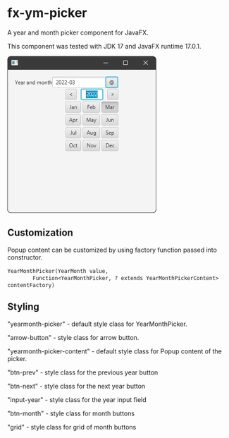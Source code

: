 # fx-ym-picker

A year and month picker component for JavaFX.

This component was tested with JDK 17 and JavaFX runtime 17.0.1.

![](src/site/preview.png)

## Customization

Popup content can be customized by using factory function passed into constructor.

    YearMonthPicker(YearMonth value, 
            Function<YearMonthPicker, ? extends YearMonthPickerContent> contentFactory)

## Styling

"yearmonth-picker" - default style class for YearMonthPicker.

"arrow-button" - style class for arrow button.

"yearmonth-picker-content" - default style class for Popup content of the picker.

"btn-prev" - style class for the previous year button

"btn-next" - style class for the next year button

"input-year" - style class for the year input field

"btn-month" - style class for month buttons

"grid" - style class for grid of month buttons
